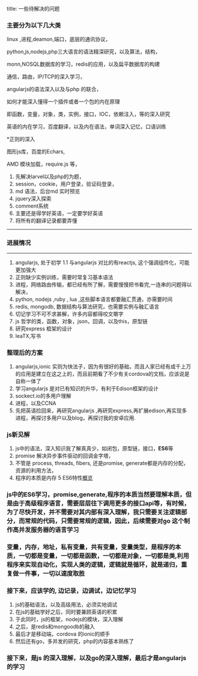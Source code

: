 title: 一些待解决的问题
### 主要分为以下几大类
linux ,进程,deamon,端口，底层的通讯协议，

python,js,nodejs,php三大语言的语法精深研究，以及算法，结构，

monn,NOSQL数据库的学习，redis的应用，以及扁平数据库的构建

通信，路由，IP/TCP的深入学习，

angularjs的语法深入以及与php 的联合，

如何才能深入懂得一个插件或者一个包的内在原理

即函数，变量，对象，类，实例，接口，IOC，依赖注入，等的深入研究

英语的内在学习，百度翻译，以及内在语法，单词深入记忆，口语训练

*正则的深入

图形js库，百度的Echars,

AMD 模块加载，require.js 等，



1. 先解决larvel以及php的为题，
2. session，cookie，用户登录，验证码登录，
3. md 语法，后台md 实时预览
4.  jquery深入探索
5. comment系统
6. 主要还是得学好英语，一定要学好英语
7. 将所有的翻译记录都要弄懂

------

### 进展情况
-----

1. angularjs, 处于初学
	1.1 与angularjs 对比的有reactjs,  这个强调组件化，可能更加强大
2. 正则缺少实例训练，需要时常复习基本语法
3. 进程，网络路由传输，都已经有所了解，需要慢慢把书看完,一连串的问题得以解决，
4. python, nodejs ,ruby , lua ,这些脚本语言都要融汇贯通，亦需要时间
5. redis, mongodb, 数据结构与算法研究，也需要实例与融汇语言
6. 切记学习不可不求甚解，许多内容都得咬文嚼字
7. js 哲学的类，函数，对象，json，回调，以及this，原型链
8. 研究express 框架的设计
9. leaTX,写书

### 整理后的方案

1. angularjs,ionic 实则为快法子，因为有很好的基础，而且人家已经有成千上万的应用是建立在这之上的，而且前期看了不少有关cordova的文档，应该说是自称一体了
2. 学习angularjs  是对已有知识的升华，有利于Edison框架的设计
3. sockect.io的多用户理解
4. 进程，以及CCNA
5. 先把英语捡回来，再研究angularjs ,再研究express,再扩展edison,再实现多进程，再探讨多用户以及blog，再探讨我的安卓应用.

### js新见解
1. js中的语法，深入知识我了解真真少，如闭包，原型链，接口，**ES6**等
2. promise 解决异步事件驱动的回调金字塔，
3. 不管是 process, threads, fibers, 还是promise, generate都是内存的分配，资源的利用方法，
4. 程序的本质是内存
5 ES6特性[概览](http://www.cnblogs.com/Wayou/p/es6_new_features.html)

### js中的ES6学习，promise,generate,程序的本质当然要理解本质，但是由于高级程序语言，需要层层往下调用更多的接口api等，有时候，为了尽快开发，并不需要对其内部有深入理解，我只需要关注逻辑部分，而常规的代码，只需要常规的逻辑，因此，后续需要对go 这个制作高并发服务器的语言学习

### 变量，内存，地址，私有变量，共有变量，变量类型，是程序的本质，一切都是变量，一切都是函数，一切都是对象，一切都是类,利用程序来实现自动化，实现人类的逻辑，逻辑就是循环，就是递归，重复做一件事，一切以速度取胜

### 接下来，应该学的, 边记录，边调试，边记忆学习
1. js的基础语法，以及高级用法，必须实地调试
2. 在js的基础学好之后，同时要兼顾英语的积累
3. 于此同时，js的框架，nodejs的模块，深入理解
4. 之后，是redis和mongoodb的融入
5. 最后才是移动端，cordova 的ionic的顺手 
6. 然后还有go，多并发的研究，php的内容基本熟练了

### 接下来，是js 的深入理解，以及go的深入理解，最后才是angularjs的学习
